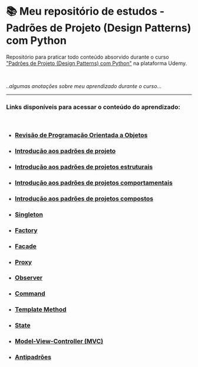 # 📚 Meu repositório de estudos - Padrões de Projeto (Design Patterns) com Python

Repositório para praticar todo conteúdo absorvido durante o curso ["Padrões de Projeto (Design Patterns) com Python"](https://www.udemy.com/course/padroes-de-projeto-com-python) na plataforma Udemy.

​

*..algumas anotações sobre meu aprendizado durante o curso...*

* * *

### Links disponíveis para acessar o conteúdo do aprendizado:

​
- ### [Revisão de Programação Orientada a Objetos]()

- ### [Introdução aos padrões de projeto]()

- ### [Introdução aos padrões de projetos estruturais]()

- ### [Introdução aos padrões de projetos comportamentais]()

- ### [Introdução aos padrões de projetos compostos]()

- ### [Singleton]()

- ### [Factory]()

- ### [Facade]()

- ### [Proxy]()

- ### [Observer]()

- ### [Command]()

- ### [Template Method]()

- ### [State]()

- ### [Model-View-Controller (MVC)]()

- ### [Antipadrões]()
